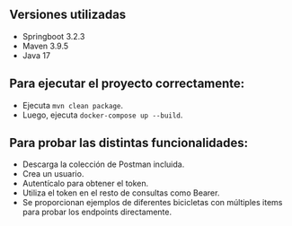 ## Versiones utilizadas
  - Springboot 3.2.3
  - Maven 3.9.5
  - Java 17

## Para ejecutar el proyecto correctamente:
- Ejecuta `mvn clean package`.
- Luego, ejecuta `docker-compose up --build`.

## Para probar las distintas funcionalidades:
- Descarga la colección de Postman incluida.
- Crea un usuario.
- Autentícalo para obtener el token.
- Utiliza el token en el resto de consultas como Bearer.
- Se proporcionan ejemplos de diferentes bicicletas con múltiples items para probar los endpoints directamente.
